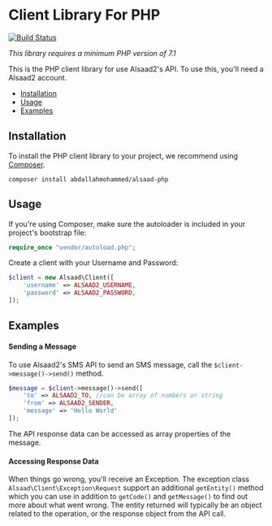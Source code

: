 # Client Library For PHP

[![Build Status](https://travis-ci.org/AbdallaMohammed/alsaad-php.svg?branch=master)](https://travis-ci.org/AbdallaMohammed/alsaad-php)

*This library requires a minimum PHP version of 7.1*

This is the PHP client library for use Alsaad2's API. To use this, you'll need a Alsaad2 account.

* [Installation](#installation)
* [Usage](#usage)
* [Examples](#examples)

## Installation

To install the PHP client library to your project, we recommend using [Composer](https://getcomposer.org/).

```
composer install abdallahmohammed/alsaad-php
```

## Usage

If you're using Composer, make sure the autoloader is included in your project's bootstrap file:

```php
require_once "vendor/autoload.php";
```

Create a client with your Username and Password:

```php
$client = new Alsaad\Client([
    'username' => ALSAAD2_USERNAME,
    'password' => ALSAAD2_PASSWORD,
]);
```

## Examples

#### Sending a Message

To use Alsaad2's SMS API to send an SMS message, call the `$client->message()->send()` method.

```php
$message = $client->message()->send([
    'to' => ALSAAD2_TO, //can be array of numbers or string
    'from' => ALSAAD2_SENDER,
    'message' => 'Hello World'
]);
```
The API response data can be accessed as array properties of the message.

#### Accessing Response Data
When things go wrong, you'll receive an Exception. The exception class `Alsaad\Client\Exception\Request` support an additional `getEntity()` method which you can use in addition to `getCode()` and `getMessage()` to find out more about what went wrong. The entity returned will typically be an object related to the operation, or the response object from the API call.
